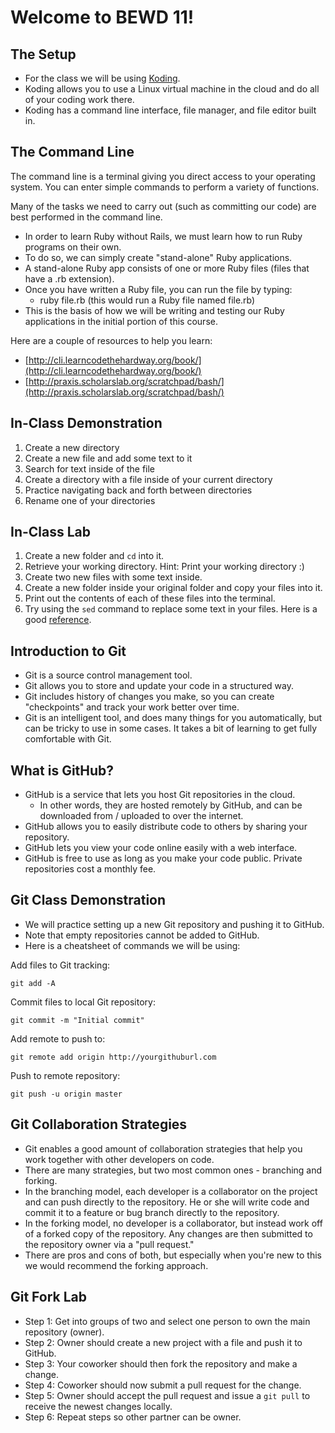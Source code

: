 # Welcome to BEWD 11!

## The Setup
- For the class we will be using [Koding](https://koding.com/).
- Koding allows you to use a Linux virtual machine in the cloud and do all of your coding work there.
- Koding has a command line interface, file manager, and file editor built in.

## The Command Line

The command line is a terminal giving you direct access to your operating system. You can enter simple commands to perform a variety of functions.

Many of the tasks we need to carry out (such as committing our code) are best performed in the command line.

- In order to learn Ruby without Rails, we must learn how to run Ruby programs on their own.
- To do so, we can simply create "stand-alone" Ruby applications.
- A stand-alone Ruby app consists of one or more Ruby files (files that have a .rb extension).
- Once you have written a Ruby file, you can run the file by typing:
	- ruby file.rb (this would run a Ruby file named file.rb)
- This is the basis of how we will be writing and testing our Ruby applications in the initial portion of this course.

Here are a couple of resources to help you learn:
- [http://cli.learncodethehardway.org/book/](http://cli.learncodethehardway.org/book/)
- [http://praxis.scholarslab.org/scratchpad/bash/](http://praxis.scholarslab.org/scratchpad/bash/)

## In-Class Demonstration
1. Create a new directory
2. Create a new file and add some text to it
3. Search for text inside of the file
4. Create a directory with a file inside of your current directory
5. Practice navigating back and forth between directories
6. Rename one of your directories

## In-Class Lab
1. Create a new folder and `cd` into it.
2. Retrieve your working directory. Hint: Print your working directory :)
3. Create two new files with some text inside.
4. Create a new folder inside your original folder and copy your files into it.
5. Print out the contents of each of these files into the terminal.
6. Try using the `sed` command to replace some text in your files. Here is a good [reference](http://www.folkstalk.com/2012/01/sed-command-in-unix-examples.html).

## Introduction to Git
- Git is a source control management tool.
- Git allows you to store and update your code in a structured way.
- Git includes history of changes you make, so you can create "checkpoints" and track your work better over time.
- Git is an intelligent tool, and does many things for you automatically, but can be tricky to use in some cases. It takes a bit of learning to get fully comfortable with Git.

## What is GitHub?
- GitHub is a service that lets you host Git repositories in the cloud.
	- In other words, they are hosted remotely by GitHub, and can be downloaded from / uploaded to over the internet.
- GitHub allows you to easily distribute code to others by sharing your repository.
- GitHub lets you view your code online easily with a web interface.
- GitHub is free to use as long as you make your code public.
Private repositories cost a monthly fee.

## Git Class Demonstration
- We will practice setting up a new Git repository and pushing it to GitHub.
- Note that empty repositories cannot be added to GitHub.
- Here is a cheatsheet of commands we will be using:

Add files to Git tracking:

```
git add -A
```

Commit files to local Git repository:

```
git commit -m "Initial commit"
```

Add remote to push to:

```
git remote add origin http://yourgithuburl.com
```

Push to remote repository:

```
git push -u origin master
```

## Git Collaboration Strategies
- Git enables a good amount of collaboration strategies that help you work together with other developers on code.
- There are many strategies, but two most common ones - branching and forking.
- In the branching model, each developer is a collaborator on the project and can push directly to the repository. He or she will write code and commit it to a feature or bug branch directly to the repository.
- In the forking model, no developer is a collaborator, but instead work off of a forked copy of the repository. Any changes are then submitted to the repository owner via a "pull request."
- There are pros and cons of both, but especially when you're new to this we would recommend the forking approach.

## Git Fork Lab
- Step 1: Get into groups of two and select one person to own the main repository (owner).
- Step 2: Owner should create a new project with a file and push it to GitHub.
- Step 3: Your coworker should then fork the repository and make a change.
- Step 4: Coworker should now submit a pull request for the change.
- Step 5: Owner should accept the pull request and issue a `git pull` to receive the newest changes locally.
- Step 6: Repeat steps so other partner can be owner.